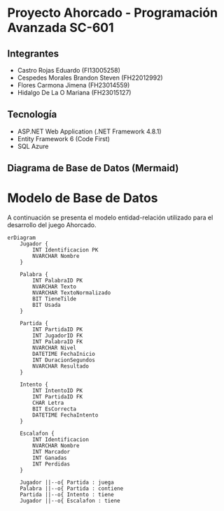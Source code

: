 # Proyecto Ahorcado - Programación Avanzada SC-601

## Integrantes

- Castro Rojas Eduardo (FI13005258)
- Cespedes Morales Brandon Steven (FH22012992)
- Flores Carmona Jimena (FH23014559)
- Hidalgo De La O Mariana (FH23015127)

## Tecnología

- ASP.NET Web Application (.NET Framework 4.8.1)
- Entity Framework 6 (Code First)
- SQL Azure

## Diagrama de Base de Datos (Mermaid)

# Modelo de Base de Datos

A continuación se presenta el modelo entidad-relación utilizado para el desarrollo del juego Ahorcado.

```mermaid
erDiagram
    Jugador {
        INT Identificacion PK
        NVARCHAR Nombre
    }

    Palabra {
        INT PalabraID PK
        NVARCHAR Texto
        NVARCHAR TextoNormalizado
        BIT TieneTilde
        BIT Usada
    }

    Partida {
        INT PartidaID PK
        INT JugadorID FK
        INT PalabraID FK
        NVARCHAR Nivel
        DATETIME FechaInicio
        INT DuracionSegundos
        NVARCHAR Resultado
    }

    Intento {
        INT IntentoID PK
        INT PartidaID FK
        CHAR Letra
        BIT EsCorrecta
        DATETIME FechaIntento
    }

    Escalafon {
        INT Identificacion
        NVARCHAR Nombre
        INT Marcador
        INT Ganadas
        INT Perdidas
    }

    Jugador ||--o{ Partida : juega
    Palabra ||--o{ Partida : contiene
    Partida ||--o{ Intento : tiene
    Jugador ||--o{ Escalafon : tiene

